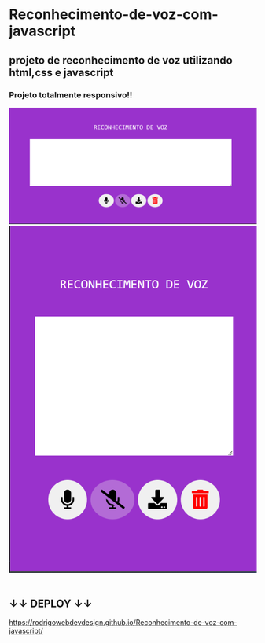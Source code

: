 # Reconhecimento-de-voz-com-javascript

 ## projeto de reconhecimento de voz utilizando html,css e javascript

 ### Projeto totalmente responsivo!! 

<img src="tela-grande.png">
<br>
<img src="tela-cell.png">
<br><br>

##   ↓↓ DEPLOY ↓↓

https://rodrigowebdevdesign.github.io/Reconhecimento-de-voz-com-javascript/
